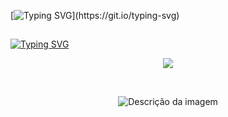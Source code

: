 [![Typing SVG](https://readme-typing-svg.demolab.com?font=Pixelify+Sans&size=50&duration=1900&pause=50&color=EB4AAB&center=true&vCenter=true&multiline=true&repeat=false&random=false&width=1903&height=135&lines=Hello+World!;I'm+Bruna+Szarin%2C+a+Fullstack+Developer.)](https://git.io/typing-svg)
##
[![Typing SVG](https://readme-typing-svg.demolab.com?font=Pixelify+Sans&size=50&pause=1000&color=A059EB&center=true&vCenter=true&multiline=true&repeat=false&random=false&width=1903&height=100&lines=My+Skills)](https://git.io/typing-svg)

<p align="center">
  <a href="https://skillicons.dev">
    <img src="https://skillicons.dev/icons?i=html,css,javascript,java,kotlin,nodejs,figma,gcp,azure,react,vue&theme=dark" />
  </a>
</p>

<br>
<p align="center">
  <img src="https://user-images.githubusercontent.com/74038190/226127913-88de86d3-8437-45b9-a3b6-e746b47f655a.gif" alt="Descrição da imagem">
</p>

